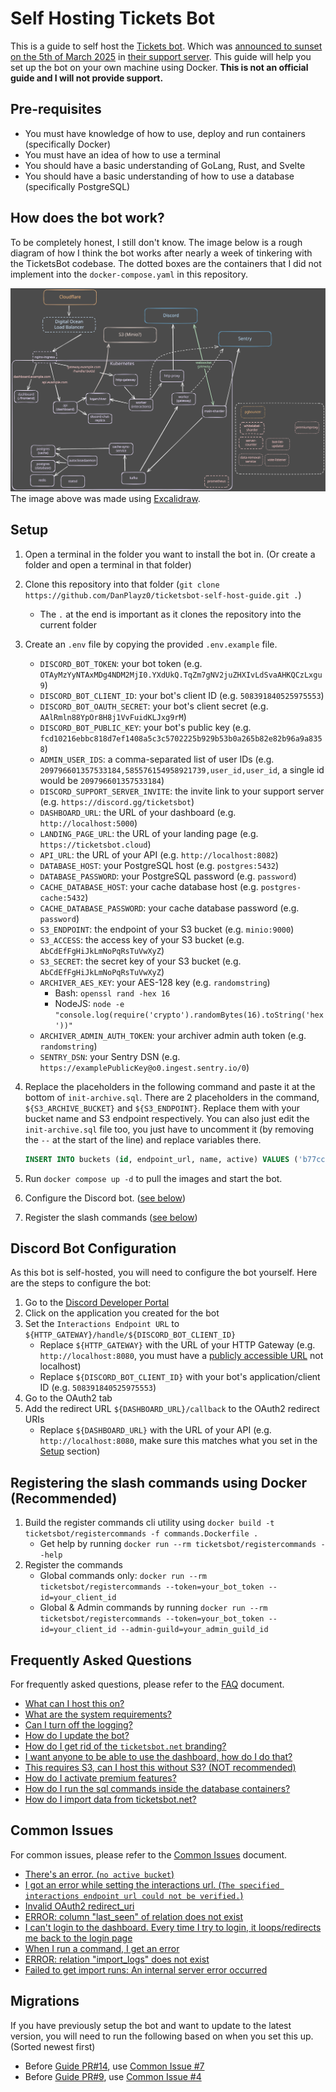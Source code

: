 # Self Hosting Tickets Bot

This is a guide to self host the [Tickets bot](https://discord.com/users/508391840525975553). Which was [announced to sunset on the 5th of March 2025](https://discord.com/channels/508392876359680000/508410703439462400/1325516916995129445) in [their support server](https://discord.gg/XX2TxVCq6g). This guide will help you set up the bot on your own machine using Docker. **This is not an official guide and I will not provide support.**

## Pre-requisites

- You must have knowledge of how to use, deploy and run containers (specifically Docker)
- You must have an idea of how to use a terminal
- You should have a basic understanding of GoLang, Rust, and Svelte
- You should have a basic understanding of how to use a database (specifically PostgreSQL)

## How does the bot work?

To be completely honest, I still don't know. The image below is a rough diagram of how I think the bot works after nearly a week of tinkering with the TicketsBot codebase. The dotted boxes are the containers that I did not implement into the `docker-compose.yaml` in this repository.

![Excalidraw](./images/ticketsbot-2025-01-11T23_47_40_622Z.svg)
The image above was made using [Excalidraw](https://excalidraw.com/).

## Setup

1. Open a terminal in the folder you want to install the bot in. (Or create a folder and open a terminal in that folder)
2. Clone this repository into that folder (`git clone https://github.com/DanPlayz0/ticketsbot-self-host-guide.git .`)
   - The `.` at the end is important as it clones the repository into the current folder
3. Create an `.env` file by copying the provided `.env.example` file.

   - `DISCORD_BOT_TOKEN`: your bot token (e.g. `OTAyMzYyNTAxMDg4NDM2MjI0.YXdUkQ.TqZm7gNV2juZHXIvLdSvaAHKQCzLxgu9`)
   - `DISCORD_BOT_CLIENT_ID`: your bot's client ID (e.g. `508391840525975553`)
   - `DISCORD_BOT_OAUTH_SECRET`: your bot's client secret (e.g. `AAlRmln88YpOr8H8j1VvFuidKLJxg9rM`)
   - `DISCORD_BOT_PUBLIC_KEY`: your bot's public key (e.g. `fcd10216ebbc818d7ef1408a5c3c5702225b929b53b0a265b82e82b96a9a8358`)
   - `ADMIN_USER_IDS`: a comma-separated list of user IDs (e.g. `209796601357533184,585576154958921739,user_id,user_id`, a single id would be `209796601357533184`)
   - `DISCORD_SUPPORT_SERVER_INVITE`: the invite link to your support server (e.g. `https://discord.gg/ticketsbot`)
   - `DASHBOARD_URL`: the URL of your dashboard (e.g. `http://localhost:5000`)
   - `LANDING_PAGE_URL`: the URL of your landing page (e.g. `https://ticketsbot.cloud`)
   - `API_URL`: the URL of your API (e.g. `http://localhost:8082`)
   - `DATABASE_HOST`: your PostgreSQL host (e.g. `postgres:5432`)
   - `DATABASE_PASSWORD`: your PostgreSQL password (e.g. `password`)
   - `CACHE_DATABASE_HOST`: your cache database host (e.g. `postgres-cache:5432`)
   - `CACHE_DATABASE_PASSWORD`: your cache database password (e.g. `password`)
   - `S3_ENDPOINT`: the endpoint of your S3 bucket (e.g. `minio:9000`)
   - `S3_ACCESS`: the access key of your S3 bucket (e.g. `AbCdEfFgHiJkLmNoPqRsTuVwXyZ`)
   - `S3_SECRET`: the secret key of your S3 bucket (e.g. `AbCdEfFgHiJkLmNoPqRsTuVwXyZ`)
   - `ARCHIVER_AES_KEY`: your AES-128 key (e.g. `randomstring`)
     - Bash: `openssl rand -hex 16`
     - NodeJS: `node -e "console.log(require('crypto').randomBytes(16).toString('hex'))"`
   - `ARCHIVER_ADMIN_AUTH_TOKEN`: your archiver admin auth token (e.g. `randomstring`)
   - `SENTRY_DSN`: your Sentry DSN (e.g. `https://examplePublicKey@o0.ingest.sentry.io/0`)

4. Replace the placeholders in the following command and paste it at the bottom of `init-archive.sql`. There are 2 placeholders in the command, `${S3_ARCHIVE_BUCKET}` and `${S3_ENDPOINT}`. Replace them with your bucket name and S3 endpoint respectively. You can also just edit the `init-archive.sql` file too, you just have to uncomment it (by removing the `--` at the start of the line) and replace variables there.

   ```sql
   INSERT INTO buckets (id, endpoint_url, name, active) VALUES ('b77cc1a0-91ec-4d64-bb6d-21717737ea3c', 'https://${S3_ENDPOINT}', '${S3_ARCHIVE_BUCKET}', TRUE);
   ```

5. Run `docker compose up -d` to pull the images and start the bot.
6. Configure the Discord bot. ([see below](#discord-bot-configuration))
7. Register the slash commands ([see below](#registering-the-slash-commands-using-docker-recommended))

## Discord Bot Configuration

As this bot is self-hosted, you will need to configure the bot yourself. Here are the steps to configure the bot:

1. Go to the [Discord Developer Portal](https://discord.com/developers/applications)
2. Click on the application you created for the bot
3. Set the `Interactions Endpoint URL` to `${HTTP_GATEWAY}/handle/${DISCORD_BOT_CLIENT_ID}`
   - Replace `${HTTP_GATEWAY}` with the URL of your HTTP Gateway (e.g. `http://localhost:8080`, you must have a [publicly accessible URL](./wiki/faq.md#6-i-want-anyone-to-be-able-to-use-the-dashboard-how-do-i-do-that) not localhost)
   - Replace `${DISCORD_BOT_CLIENT_ID}` with your bot's application/client ID (e.g. `508391840525975553`)
4. Go to the OAuth2 tab
5. Add the redirect URL `${DASHBOARD_URL}/callback` to the OAuth2 redirect URIs
   - Replace `${DASHBOARD_URL}` with the URL of your API (e.g. `http://localhost:8080`, make sure this matches what you set in the [Setup](#setup) section)

## Registering the slash commands using Docker (Recommended)

1. Build the register commands cli utility using `docker build -t ticketsbot/registercommands -f commands.Dockerfile .`
   - Get help by running `docker run --rm ticketsbot/registercommands --help`
2. Register the commands
   - Global commands only: `docker run --rm ticketsbot/registercommands --token=your_bot_token --id=your_client_id`
   - Global & Admin commands by running `docker run --rm ticketsbot/registercommands --token=your_bot_token --id=your_client_id --admin-guild=your_admin_guild_id`

## Frequently Asked Questions

For frequently asked questions, please refer to the [FAQ](./wiki/faq.md) document.

- [What can I host this on?](./wiki/faq.md#1-what-can-i-host-this-on)
- [What are the system requirements?](./wiki/faq.md#2-what-are-the-system-requirements)
- [Can I turn off the logging?](./wiki/faq.md#3-can-i-turn-off-the-logging)
- [How do I update the bot?](./wiki/faq.md#4-how-do-i-update-the-bot)
- [How do I get rid of the `ticketsbot.net` branding?](./wiki/faq.md#5-how-do-i-get-rid-of-the-ticketsbotnet-branding)
- [I want anyone to be able to use the dashboard, how do I do that?](./wiki/faq.md#6-i-want-anyone-to-be-able-to-use-the-dashboard-how-do-i-do-that)
- [This requires S3, can I host this without S3? (NOT recommended)](./wiki/faq.md#7-this-requires-s3-can-i-host-this-without-s3-not-recommended)
- [How do I activate premium features?](./wiki/faq.md#8-how-do-i-activate-premium-features)
- [How do I run the sql commands inside the database containers?](./wiki/faq.md#9-how-do-i-run-the-sql-commands-inside-the-database-containers)
- [How do I import data from ticketsbot.net?](./wiki/faq.md#10-how-do-i-import-data-from-ticketsbotnet)

## Common Issues

For common issues, please refer to the [Common Issues](./wiki/common-issues.md) document.

- [There's an error. (`no active bucket`)](./wiki/common-issues.md#1-theres-an-error-no-active-bucket)
- [I got an error while setting the interactions url. (`The specified interactions endpoint url could not be verified.`)](./wiki/common-issues.md#2-i-got-an-error-while-setting-the-interactions-url-the-specified-interactions-endpoint-url-could-not-be-verified)
- [Invalid OAuth2 redirect_uri](./wiki/common-issues.md#3-invalid-oauth2-redirect_uri)
- [ERROR: column "last_seen" of relation does not exist](./wiki/common-issues.md#4-error-column-last_seen-of-relation-does-not-exist)
- [I can't login to the dashboard. Every time I try to login, it loops/redirects me back to the login page](./wiki/common-issues.md#5-i-cant-login-to-the-dashboard-every-time-i-try-to-login-it-loopsredirects-me-back-to-the-login-page)
- [When I run a command, I get an error](./wiki/common-issues.md#6-when-i-run-a-command-i-get-an-error)
- [ERROR: relation "import_logs" does not exist](./wiki/common-issues.md#7-error-relation-import_logs-does-not-exist)
- [Failed to get import runs: An internal server error occurred](./wiki/common-issues.md#7-error-relation-import_logs-does-not-exist)

## Migrations

If you have previously setup the bot and want to update to the latest version, you will need to run the following based on when you set this up. (Sorted newest first)

- Before [Guide PR#14](https://github.com/DanPlayz0/ticketsbot-self-host-guide/pull/14), use [Common Issue #7](./wiki/common-issues.md#7-error-relation-import_logs-does-not-exist)
- Before [Guide PR#9](https://github.com/DanPlayz0/ticketsbot-self-host-guide/pull/9), use [Common Issue #4](./wiki/common-issues.md#4-error-column-last_seen-of-relation-does-not-exist)